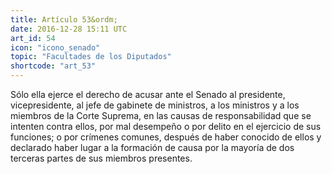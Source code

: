 ```yaml
---
title: Artículo 53&ordm;
date: 2016-12-28 15:11 UTC
art_id: 54
icon: "icono_senado"
topic: "Facultades de los Diputados"
shortcode: "art_53"
---
```

Sólo ella ejerce el derecho de acusar ante el Senado al presidente, vicepresidente, al jefe de gabinete de ministros, a los ministros y a los miembros de la Corte Suprema, en las causas de responsabilidad que se intenten contra ellos, por mal desempeño o por delito en el ejercicio de sus funciones; o por crímenes comunes, después de haber conocido de ellos y declarado haber lugar a la formación de causa por la mayoría de dos terceras partes de sus miembros presentes.

